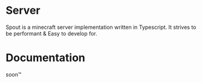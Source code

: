 # Server
Spout is a minecraft server implementation written in Typescript. It strives to be performant & Easy to develop for.

# Documentation
soon:tm:
